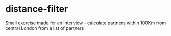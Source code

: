 # distance-filter
Small exercise made for an interview - calculate partners within 100Km from central London from a list of partners

